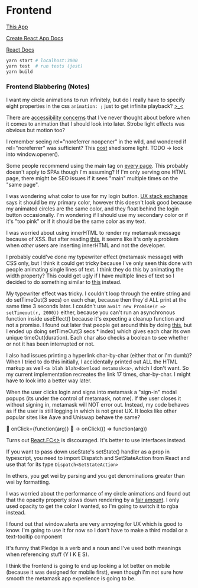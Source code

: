 # Frontend

[This App](https://github.com/Chris56974/Pethreon)

[Create React App Docs](https://facebook.github.io/create-react-app/docs/getting-started)

[React Docs](https://reactjs.org/)

```bash
yarn start # localhost:3000
yarn test  # run tests (jest)
yarn build  
```

### Frontend Blabbering (Notes)

I want my circle animations to run infinitely, but do I really have to specify eight properties in the css `animation: ;` just to get infinite playback? [>_<](https://youtu.be/AbnWq7F9o20?t=11)

There are [accessibility concerns](https://developer.mozilla.org/en-US/docs/Web/CSS/animation#accessibility_concerns) that I've never thought about before when it comes to animation that I should look into later. Strobe light effects was obvious but motion too?

I remember seeing rel="noreferrer noopener" in the wild, and wondered if rel="noreferrer" was sufficient? This [post](https://stackoverflow.com/questions/57628890) shed some light. TODO -> look into window.opener().

Some people recommend using the main tag on [every page](https://stackoverflow.com/questions/44308760). This probably doesn't apply to SPAs though I'm assuming? If I'm only serving one HTML page, there might be SEO issues if it sees "main" multiple times on the "same page".

I was wondering what color to use for my login button. [UX stack exchange](https://ux.stackexchange.com/questions/104224) says it should be my primary color, however this doesn't look good because my animated circles are the same color, and they float behind the login button occasionally. I'm wondering if I should use my secondary color or if it's "too pink" or if it should be the same color as my text.

I was worried about using innerHTML to render my metamask message because of XSS. But after reading [this](https://www.reddit.com/r/learnjavascript/comments/9502x5/is_innerhtml_still_considered_bad/), it seems like it's only a problem when _other_ users are inserting innerHTML and not the developer.

I probably could've done my typewriter effect (metamask message) with CSS only, but I think it could get tricky because I've only seen this done with people animating single lines of text. I think they do this by animating the width property? This could get ugly if I have multiple lines of text so I decided to do something similar to [this](https://www.w3schools.com/howto/howto_js_typewriter.asp) instead.

My typewriter effect was tricky. I couldn't loop through the entire string and do setTimeOut(3 secs) on each char, because then they'd ALL print at the same time 3 seconds later. I couldn't use `await new Promise(r => setTimeout(r, 2000))` either, because you can't run an asynchronous function inside useEffect() because it's expecting a cleanup function and not a promise. I found out later that people get around this by doing [this](https://stackoverflow.com/questions/53332321), but I ended up doing setTimeOut(3 secs * index) which gives each char its own unique timeOut(duration). Each char also checks a boolean to see whether or not it has been interrupted or not.

I also had issues printing a hyperlink char-by-char (either that or I'm dumb)? When I tried to do this initially, I accidentally printed out ALL the HTML markup as well `<a blah blah>download metamask<a>`, which I don't want. So my current implementation recreates the link 17 times, char-by-char. I might have to look into a better way later.

When the user clicks login and signs into metamask a "sign-in" modal popups (its under the control of metamask, not me). If the user closes it without signing in, metamask will NOT error out. Instead, my code behaves as if the user is still logging in which is not great UX. It looks like other popular sites like Aave and Uniswap behave the same?

🙅 onClick={function(arg)} 🙅 -> onClick(() => function(arg))

Turns out [React.FC<>](https://github.com/typescript-cheatsheets/react#function-components) is discouraged. It's better to use interfaces instead.

If you want to pass down useState's setState() handler as a prop in typescript, you need to import Dispatch and SetStateAction from React and use that for its type `Dispatch<SetStateAction>`

In ethers, you get wei by parsing and you get denominations greater than wei by formatting.

I was worried about the performance of my circle animations and found out that the opacity property slows down rendering by a [fair amount](https://stackoverflow.com/questions/38523826). I only used opacity to get the color I wanted, so I'm going to switch it to rgba instead.

I found out that window.alerts are very annoying for UX which is good to know. I'm going to use it for now so I don't have to make a third modal or a text-tooltip component

It's funny that Pledge is a verb and a noun and I've used both meanings when referencing stuff (Y I K E S).

I think the frontend is going to end up looking a lot better on mobile (because it was designed for mobile first), even though I'm not sure how smooth the metamask app experience is going to be.
